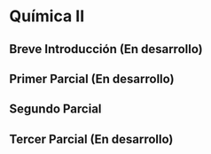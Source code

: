 # Química II

## Breve Introducción (En desarrollo)

## Primer Parcial (En desarrollo)

## Segundo Parcial 

## Tercer Parcial (En desarrollo)